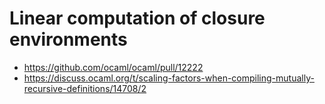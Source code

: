 # Linear computation of closure environments

- <https://github.com/ocaml/ocaml/pull/12222>
- <https://discuss.ocaml.org/t/scaling-factors-when-compiling-mutually-recursive-definitions/14708/2>
